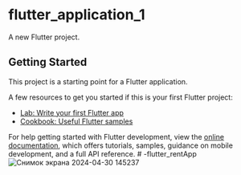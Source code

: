 # flutter_application_1

A new Flutter project.

## Getting Started

This project is a starting point for a Flutter application.

A few resources to get you started if this is your first Flutter project:

- [Lab: Write your first Flutter app](https://docs.flutter.dev/get-started/codelab)
- [Cookbook: Useful Flutter samples](https://docs.flutter.dev/cookbook)

For help getting started with Flutter development, view the
[online documentation](https://docs.flutter.dev/), which offers tutorials,
samples, guidance on mobile development, and a full API reference.
#   - f l u t t e r _ r e n t A p p 
 ![Снимок экрана 2024-04-30 145237](https://github.com/yerdboy/-flutter_rentApp/assets/144227156/3076fa53-7ddf-496e-a03f-687b8cc37e11)

 
